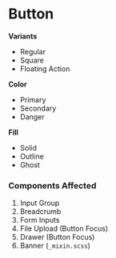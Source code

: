 # Button

**Variants**
- Regular
- Square
- Floating Action

**Color**
- Primary
- Secondary
- Danger

**Fill**
- Solid
- Outline
- Ghost

### Components Affected

1. Input Group
2. Breadcrumb
3. Form Inputs
4. File Upload (Button Focus)
5. Drawer (Button Focus)
6. Banner (`_mixin.scss`)